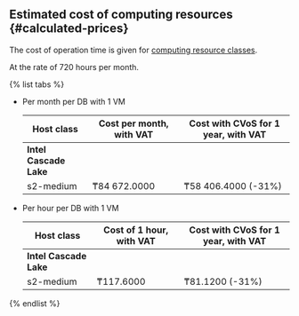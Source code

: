 ## Estimated cost of computing resources {#calculated-prices}

The cost of operation time is given for [computing resource classes](../concepts/databases.md#compute-units).

At the rate of 720 hours per month.

{% list tabs %}

- Per month per DB with 1 VM

  | Host class | Cost per month, with VAT | Cost with CVoS for 1 year, with VAT |
  | ----- | ----- | ----- |
  | **Intel Cascade Lake** |
  | s2-medium | ₸84 672.0000 | ₸58 406.4000 (-31%) |

- Per hour per DB with 1 VM

  | Host class | Cost of 1 hour, with VAT | Cost with CVoS for 1 year, with VAT |
  | ----- | ----- | ----- |
  | **Intel Cascade Lake** |
  | s2-medium | ₸117.6000 | ₸81.1200 (-31%) |

{% endlist %}